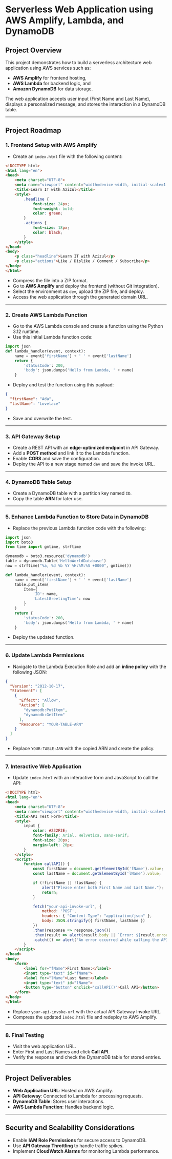 
# Serverless Web Application using AWS Amplify, Lambda, and DynamoDB

## Project Overview
This project demonstrates how to build a serverless architecture web application using AWS services such as:
- **AWS Amplify** for frontend hosting,
- **AWS Lambda** for backend logic, and
- **Amazon DynamoDB** for data storage.

The web application accepts user input (First Name and Last Name), displays a personalized message, and stores the interaction in a DynamoDB table.

---

## Project Roadmap

### 1. Frontend Setup with AWS Amplify
- Create an `index.html` file with the following content:

```html
<!DOCTYPE html>
<html lang="en">
<head>
    <meta charset="UTF-8">
    <meta name="viewport" content="width=device-width, initial-scale=1.0">
    <title>Learn IT with Azizul</title>
    <style>
        .headline {
            font-size: 24px;
            font-weight: bold;
            color: green;
        }
        .actions {
            font-size: 18px;
            color: black;
        }
    </style>
</head>
<body>
    <p class="headline">Learn IT with Azizul</p>
    <p class="actions">Like / Dislike / Comment / Subscribe</p>
</body>
</html>
```

- Compress the file into a ZIP format.
- Go to **AWS Amplify** and deploy the frontend (without Git integration).
- Select the environment as `dev`, upload the ZIP file, and deploy.
- Access the web application through the generated domain URL.

---

### 2. Create AWS Lambda Function
- Go to the AWS Lambda console and create a function using the Python 3.12 runtime.
- Use this initial Lambda function code:

```python
import json
def lambda_handler(event, context):
    name = event['firstName'] + ' ' + event['lastName']
    return {
        'statusCode': 200,
        'body': json.dumps('Hello from Lambda, ' + name)
    }
```

- Deploy and test the function using this payload:
```json
{
  "firstName": "Ada",
  "lastName": "Lovelace"
}
```
- Save and overwrite the test.

---

### 3. API Gateway Setup
- Create a REST API with an **edge-optimized endpoint** in API Gateway.
- Add a **POST method** and link it to the Lambda function.
- Enable **CORS** and save the configuration.
- Deploy the API to a new stage named `dev` and save the invoke URL.

---

### 4. DynamoDB Table Setup
- Create a DynamoDB table with a partition key named `ID`.
- Copy the table **ARN** for later use.

---

### 5. Enhance Lambda Function to Store Data in DynamoDB
- Replace the previous Lambda function code with the following:

```python
import json
import boto3
from time import gmtime, strftime

dynamodb = boto3.resource('dynamodb')
table = dynamodb.Table('HelloWorldDatabase')
now = strftime("%a, %d %b %Y %H:%M:%S +0000", gmtime())

def lambda_handler(event, context):
    name = event['firstName'] + ' ' + event['lastName']
    table.put_item(
        Item={
            'ID': name,
            'LatestGreetingTime': now
        }
    )
    return {
        'statusCode': 200,
        'body': json.dumps('Hello from Lambda, ' + name)
    }
```

- Deploy the updated function.

---

### 6. Update Lambda Permissions
- Navigate to the Lambda Execution Role and add an **inline policy** with the following JSON:

```json
{
  "Version": "2012-10-17",
  "Statement": [
    {
      "Effect": "Allow",
      "Action": [
        "dynamodb:PutItem",
        "dynamodb:GetItem"
      ],
      "Resource": "YOUR-TABLE-ARN"
    }
  ]
}
```

- Replace `YOUR-TABLE-ARN` with the copied ARN and create the policy.

---

### 7. Interactive Web Application
- Update `index.html` with an interactive form and JavaScript to call the API:

```html
<!DOCTYPE html>
<html lang="en">
<head>
    <meta charset="UTF-8">
    <meta name="viewport" content="width=device-width, initial-scale=1.0">
    <title>API Test Form</title>
    <style>
        input {
            color: #232F3E;
            font-family: Arial, Helvetica, sans-serif;
            font-size: 20px;
            margin-left: 20px;
        }
    </style>
    <script>
        function callAPI() {
            const firstName = document.getElementById('fName').value;
            const lastName = document.getElementById('lName').value;

            if (!firstName || !lastName) {
                alert("Please enter both First Name and Last Name.");
                return;
            }

            fetch("your-api-invoke-url", {
                method: 'POST',
                headers: { "Content-Type": "application/json" },
                body: JSON.stringify({ firstName, lastName })
            })
            .then(response => response.json())
            .then(result => alert(result.body || `Error: ${result.error}`))
            .catch(() => alert("An error occurred while calling the API."));
        }
    </script>
</head>
<body>
    <form>
        <label for="fName">First Name:</label>
        <input type="text" id="fName">
        <label for="lName">Last Name:</label>
        <input type="text" id="lName">
        <button type="button" onclick="callAPI()">Call API</button>
    </form>
</body>
</html>
```

- Replace `your-api-invoke-url` with the actual API Gateway Invoke URL.
- Compress the updated `index.html` file and redeploy to AWS Amplify.

---

### 8. Final Testing
- Visit the web application URL.
- Enter First and Last Names and click **Call API**.
- Verify the response and check the DynamoDB table for stored entries.

---

## Project Deliverables
- **Web Application URL**: Hosted on AWS Amplify.
- **API Gateway**: Connected to Lambda for processing requests.
- **DynamoDB Table**: Stores user interactions.
- **AWS Lambda Function**: Handles backend logic.

---

## Security and Scalability Considerations
- Enable **IAM Role Permissions** for secure access to DynamoDB.
- Use **API Gateway Throttling** to handle traffic spikes.
- Implement **CloudWatch Alarms** for monitoring Lambda performance.

